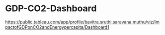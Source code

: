 # GDP-CO2-Dashboard

https://public.tableau.com/app/profile/bavitra.sruthi.saravana.muthu/viz/ImpactofGDPonCO2andEnergypercapita/Dashboard1
